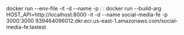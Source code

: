 docker run --env-file <path-env> -it -d --name <containername> -p <port>:<port> <image>:<tag>
docker run --build-arg HOST_API=http://localhost:8000 -it -d --name social-media-fe -p 3000:3000 939464096012.dkr.ecr.us-east-1.amazonaws.com/social-media-fe:lastest